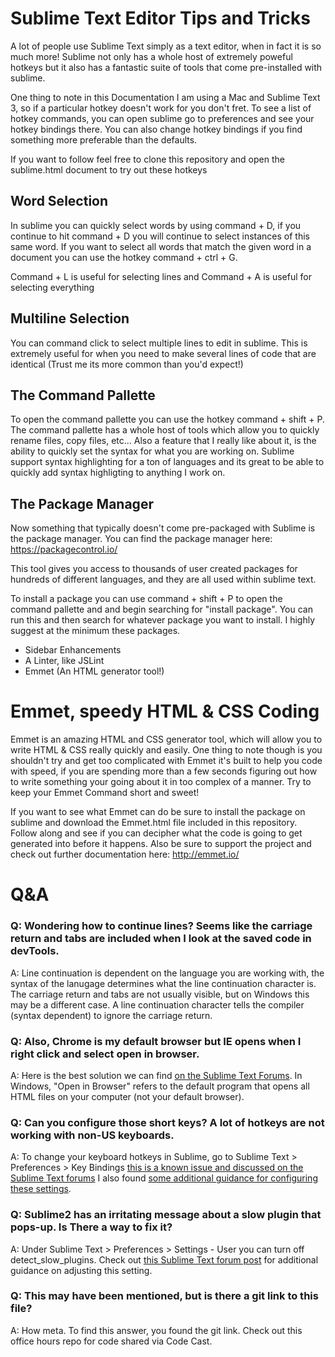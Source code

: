 # Sublime Text Editor Tips and Tricks
A lot of people use Sublime Text simply as a text editor, when in fact it is so much more! Sublime not only has a whole host of extremely poweful hotkeys but it also has a fantastic suite of tools that come pre-installed with sublime. 

One thing to note in this Documentation I am using a Mac and Sublime Text 3, so if a particular hotkey doesn't work for you don't fret. To see a list of hotkey commands, you can open sublime go to preferences and see your hotkey bindings there. You can also change hotkey bindings if you find something more preferable than the defaults.

If you want to follow feel free to clone this repository and open the sublime.html document to try out these hotkeys

## Word Selection
In sublime you can quickly select words by using command + D, if you continue to hit command + D you will continue to select instances of this same word. If you want to select all words that match the given word in a document you can use the hotkey command + ctrl + G. 

Command + L is useful for selecting lines and Command + A is useful for selecting everything

## Multiline Selection 
You can command click to select multiple lines to edit in sublime. This is extremely useful for when you need to make several lines of code that are identical (Trust me its more common than you'd expect!)

## The Command Pallette
To open the command pallette you can use the hotkey command + shift + P. The command pallette has a whole host of tools which allow you to quickly rename files, copy files, etc... Also a feature that I really like about it, is the ability to quickly set the syntax for what you are working on. Sublime support syntax highlighting for a ton of languages and its great to be able to quickly add syntax highligting to anything I work on. 

## The Package Manager 
Now something that typically doesn't come pre-packaged with Sublime is the package manager. You can find the package manager here: https://packagecontrol.io/

This tool gives you access to thousands of user created packages for hundreds of different languages, and they are all used within sublime text. 

To install a package you can use command + shift + P to open the command pallette and and begin searching for "install package". You can run this and then search for whatever package you want to install. I highly suggest at the minimum these packages.

 - Sidebar Enhancements
 - A Linter, like JSLint
 - Emmet (An HTML generator tool!) 

# Emmet, speedy HTML & CSS Coding
Emmet is an amazing HTML and CSS generator tool, which will allow you to write HTML & CSS really quickly and easily. One thing to note though is you shouldn't try and get too complicated with Emmet it's built to help you code with speed, if you are spending more than a few seconds figuring out how to write something your going about it in too complex of a manner. Try to keep your Emmet Command short and sweet! 

If you want to see what Emmet can do be sure to install the package on sublime and download the Emmet.html file included in this repository. Follow along and see if you can decipher what the code is going to get generated into before it happens. Also be sure to support the project and check out further documentation here: http://emmet.io/

# Q&A
### Q: Wondering how to continue lines? Seems like the carriage return and tabs are included when I look at the saved code in devTools.
A: Line continuation is dependent on the language you are working with, the syntax of the lanugage determines what the line continuation character is. The carriage return and tabs are not usually visible, but on Windows this may be a different case. A line continuation character tells the compiler (syntax dependent) to ignore the carriage return.

### Q: Also, Chrome is my default browser but IE opens when I right click and select open in browser.
A: Here is the best solution we can find [on the Sublime Text Forums](http://www.sublimetext.com/forum/viewtopic.php?f=3&p=62893). In Windows, "Open in Browser" refers to the default program that opens all HTML files on your computer (not your default browser). 

### Q: Can you configure those short keys? A lot of hotkeys are not working with non-US keyboards.
A: To change your keyboard hotkeys in Sublime, go to Sublime Text > Preferences > Key Bindings [this is a known issue and discussed on the Sublime Text forums](https://www.sublimetext.com/forum/viewtopic.php?f=3&t=597) I also found [some additional guidance for configuring these settings](http://www.sublimetext.com/docs/key-bindings). 

### Q: Sublime2 has an irritating message about a slow plugin that pops-up. Is There a way to fix it?
A: Under Sublime Text > Preferences > Settings - User you can turn off detect_slow_plugins. Check out [this Sublime Text forum post](http://www.sublimetext.com/forum/viewtopic.php?f=3&t=5527) for additional guidance on adjusting this setting. 

### Q: This may have been mentioned, but is there a git link to this file?
A: How meta. To find this answer, you found the git link. Check out this office hours repo for code shared via Code Cast.
